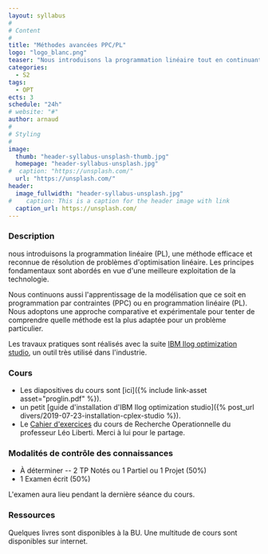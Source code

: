 ```yaml
---
layout: syllabus
#
# Content
#
title: "Méthodes avancées PPC/PL"
logo: "logo_blanc.png"
teaser: "Nous introduisons la programmation linéaire tout en continuant l'apprentissage de la modélisation PPC/PL avec un solveur très utilisé dans l'industrie."
categories:
  - S2
tags:
  - OPT
ects: 3
schedule: "24h"
# website: "#"
author: arnaud
#
# Styling
#
image:
  thumb: "header-syllabus-unsplash-thumb.jpg"
  homepage: "header-syllabus-unsplash.jpg"
#  caption: "https://unsplash.com/"
  url: "https://unsplash.com/"
header:
  image_fullwidth: "header-syllabus-unsplash.jpg"
#    caption: This is a caption for the header image with link
  caption_url: https://unsplash.com/
---
```


### Description ###

nous introduisons la programmation linéaire (PL), une méthode efficace et reconnue de résolution de problèmes d'optimisation linéaire.
Les principes fondamentaux sont abordés en vue d'une meilleure exploitation de la technologie.

Nous continuons aussi l'apprentissage de la modélisation que ce soit en programmation par contraintes (PPC) ou en programmation linéaire (PL).
Nous adoptons une approche comparative et expérimentale pour tenter de comprendre quelle méthode est la plus adaptée pour un problème particulier.

Les travaux pratiques sont réalisés avec la suite [IBM Ilog optimization studio](https://www.ibm.com/fr-fr/products/ilog-cplex-optimization-studio), un outil très utilisé dans l'industrie.

### Cours ###

 - Les diapositives du cours sont [ici]({% include link-asset asset="proglin.pdf" %}).
 - un petit [guide d'installation d'IBM Ilog optimization studio]({% post_url divers/2019-07-23-installation-cplex-studio %}).
 - Le [Cahier d'exercices](https://www.enseignement.polytechnique.fr/profs/informatique/Leo.Liberti/teaching/isic/isc610a-08/) du cours de Recherche Operationnelle du professeur Léo Liberti. Merci à lui pour le partage.

### Modalités de contrôle des connaissances ###
 - À déterminer -- 2 TP Notés ou 1 Partiel ou 1 Projet (50%)
 - 1 Examen écrit (50%)

L'examen aura lieu pendant la dernière séance du cours.

### Ressources ###

Quelques livres sont disponibles à la BU.
Une multitude de cours sont disponibles sur internet.
